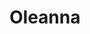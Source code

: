 ---
title: Oleanna
year: 2023
opening_date: 2023-01-13
closing_date: 2023-01-29
layout: productions
image: 2023_Oleana.jpeg
image_caption: Poster of 2023 production of Oleanna
image_credit: Limelight Theatre
playbill: 
category: 
details:
  Theatre: Limelight Theatre
  Venue: Koger-Gamache Studio Theatre
showtimes:
  - 2023-01-12 19:30:00
  - 2023-01-13 19:30:00
  - 2023-01-14 19:30:00
  - 2023-01-15 14:00:00
  - 2023-01-18 19:30:00
  - 2023-01-19 19:30:00
  - 2023-01-20 19:30:00
  - 2023-01-21 19:30:00
  - 2023-01-22 14:00:00
  - 2023-01-25 19:30:00
  - 2023-01-26 19:30:00
  - 2023-01-27 19:30:00
  - 2023-01-28 19:30:00
  - 2023-01-29 14:00:00 
cast:
  John: Cameron Hodges
  Carol: Mary Schubert
crew:
  Director: David Buchman
  Stage Manager: Arianna Rodriguez
  Production Manager: Austin Kelley
  Scenic Designer: Dom Grasso
  Lighting Designer: Saraevelyn Bergin
  Costume Designer: Bethany Paolini
  Properties: Jennifer Farrow
  Scenic Charge Artist: Nancy Grasso
  Sound Designer: Bradley Cooper
  Board Operator: Desiree Bracewell
orchestra:
external_links:
---